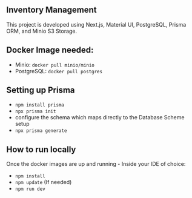 ## Inventory Management
This project is developed using Next.js, Material UI, PostgreSQL, Prisma ORM, and Minio S3 Storage.

## Docker Image needed:
- Minio:       `docker pull minio/minio`
- PostgreSQL:  `docker pull postgres`

## Setting up Prisma
- `npm install prisma`
- `npx prisma init`
- configure the schema which maps directly to the Database Scheme setup
- `npx prisma generate`

## How to run locally
Once the docker images are up and running - Inside your IDE of choice:
- `npm install`
- `npm update` (If needed)
- `npm run dev`